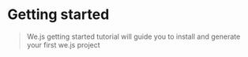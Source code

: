 # Getting started

> We.js getting started tutorial will guide you to install and generate your first we.js project
